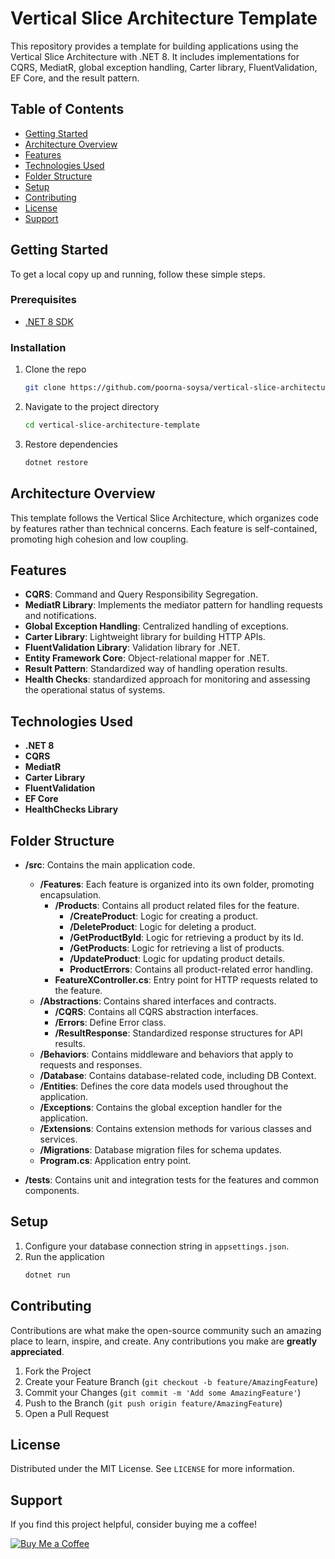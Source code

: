 # Vertical Slice Architecture Template

This repository provides a template for building applications using the Vertical Slice Architecture with .NET 8. It includes implementations for CQRS, MediatR, global exception handling, Carter library, FluentValidation, EF Core, and the result pattern.

## Table of Contents

- [Getting Started](#getting-started)
- [Architecture Overview](#architecture-overview)
- [Features](#features)
- [Technologies Used](#technologies-used)
- [Folder Structure](#folder-structure)
- [Setup](#setup)
- [Contributing](#contributing)
- [License](#license)
- [Support](#support)

## Getting Started

To get a local copy up and running, follow these simple steps.

### Prerequisites

- [.NET 8 SDK](https://dotnet.microsoft.com/download/dotnet/8.0)

### Installation

1. Clone the repo
   ```sh
   git clone https://github.com/poorna-soysa/vertical-slice-architecture-template.git
   ```
2. Navigate to the project directory
   ```sh
   cd vertical-slice-architecture-template
   ```
3. Restore dependencies
   ```sh
   dotnet restore
   ```

## Architecture Overview

This template follows the Vertical Slice Architecture, which organizes code by features rather than technical concerns. Each feature is self-contained, promoting high cohesion and low coupling.

## Features

- **CQRS**: Command and Query Responsibility Segregation.
- **MediatR Library**: Implements the mediator pattern for handling requests and notifications.
- **Global Exception Handling**: Centralized handling of exceptions.
- **Carter Library**: Lightweight library for building HTTP APIs.
- **FluentValidation Library**: Validation library for .NET.
- **Entity Framework Core**: Object-relational mapper for .NET.
- **Result Pattern**: Standardized way of handling operation results.
- **Health Checks**:  standardized approach for monitoring and assessing the operational status of systems.

## Technologies Used

- **.NET 8**
- **CQRS**
- **MediatR**
- **Carter Library**
- **FluentValidation**
- **EF Core**
- **HealthChecks Library**

## Folder Structure

- **/src**: Contains the main application code.
  - **/Features**: Each feature is organized into its own folder, promoting encapsulation.
    - **/Products**: Contains all product related files for the feature.
       - **/CreateProduct**:  Logic for creating a product.
       - **/DeleteProduct**: Logic for deleting a product.
       - **/GetProductById**: Logic for retrieving a product by its Id.
       - **/GetProducts**: Logic for retrieving a list of products.
       - **/UpdateProduct**: Logic for updating product details.
       - **ProductErrors**: Contains all product-related error handling.
    - **FeatureXController.cs**: Entry point for HTTP requests related to the feature.
  - **/Abstractions**: Contains shared interfaces and contracts.
     - **/CQRS**: Contains all CQRS abstraction interfaces.
     - **/Errors**: Define Error class.
     - **/ResultResponse**: Standardized response structures for API results.
  - **/Behaviors**: Contains middleware and behaviors that apply to requests and responses.
  - **/Database**: Contains database-related code, including DB Context.
  - **/Entities**: Defines the core data models used throughout the application.
  - **/Exceptions**: Contains the global exception handler for the application.
  - **/Extensions**: Contains extension methods for various classes and services.
  - **/Migrations**: Database migration files for schema updates.
  - **Program.cs**: Application entry point.

- **/tests**: Contains unit and integration tests for the features and common components.


## Setup

1. Configure your database connection string in `appsettings.json`.
2. Run the application
   ```sh
   dotnet run
   ```

## Contributing

Contributions are what make the open-source community such an amazing place to learn, inspire, and create. Any contributions you make are **greatly appreciated**.

1. Fork the Project
2. Create your Feature Branch (`git checkout -b feature/AmazingFeature`)
3. Commit your Changes (`git commit -m 'Add some AmazingFeature'`)
4. Push to the Branch (`git push origin feature/AmazingFeature`)
5. Open a Pull Request

## License

Distributed under the MIT License. See `LICENSE` for more information.

## Support

If you find this project helpful, consider buying me a coffee!

[![Buy Me a Coffee](https://www.buymeacoffee.com/assets/img/custom_images/orange_img.png)](https://www.buymeacoffee.com/poorna.soysa)
```
